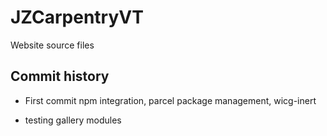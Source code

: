 # JZCarpentryVT

Website source files

## Commit history
- First commit
npm integration, parcel package management, wicg-inert

- testing gallery modules


